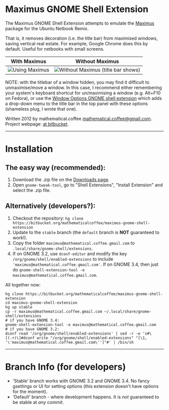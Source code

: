 # Maximus GNOME Shell Extension

The Maximus GNOME Shell Extension attempts to emulate the [Maximus](https://launchpad.net/maximus) package for the Ubuntu Netbook Remix.

That is, it removes decoration (i.e. the title bar) from maximised windows, saving vertical real estate. For example, Google Chrome does this by default.
Useful for netbooks with small screens.

| With Maximus  | Without Maximus |
|:-----:|:-----:|
| ![Using Maximus](http://cdn.bitbucket.org/mathematicalcoffee/maximus-gnome-shell-extension/downloads/maximus.png) | ![Without Maximus (title bar shows)](http://cdn.bitbucket.org/mathematicalcoffee/maximus-gnome-shell-extension/downloads/no-maximus.png) |

NOTE: with the titlebar of a window hidden, you may find it difficult to unmaximise/move a window.
In this case, I recommend either remembering your system's keyboard shortcut for un/maximising a window (e.g. Alt+F10 on Fedora), or use the [Window Options GNOME shell extension](https://bitbucket.org/mathematicalcoffee/window-options-gnome-shell-extension) which adds a drop-down menu to the title bar in the top panel with these options (shameless plug, I wrote that one).

Written 2012 by mathematical.coffee [mathematical.coffee@gmail.com](mailto:mathematical.coffee@gmail.com?subject=maximus%20question).   
Project webpage: [at  bitbucket](https://bitbucket.org/mathematicalcoffee/maximus-gnome-shell-extension).

---

# Installation

## The easy way (recommended):

1. Download the .zip file on the [Downloads page](https://bitbucket.org/mathematicalcoffee/maximus-gnome-shell-extension/downloads).
2. Open `gnome-tweak-tool`, go to "Shell Extensions", "Install Extension" and select the .zip file.

## Alternatively (developers?):

1. Checkout the repository: `hg clone https://bitbucket.org/mathematicalcoffee/maximus-gnome-shell-extension`
2. Update to the `stable` branch (the `default` branch is **NOT** guaranteed to work!).
3. Copy the folder `maximus@mathematical.coffee.gmail.com` to `.local/share/gnome-shell/extensions`.
4. If on GNOME 3.2, use `dconf-editor` and modify the key `/org/gnome/shell/enabled-extensions` to include `'maximus@mathematical.coffee.gmail.com'`. 
If on GNOME 3.4, then just do `gnome-shell-extension-tool -e maximus@mathematical.coffee.gmail.com`.

All together now:

    hg clone https://bitbucket.org/mathematicalcoffee/maximus-gnome-shell-extension
    cd maximus-gnome-shell-extension
    hg up stable
    cp -r maximus@mathematical.coffee.gmail.com ~/.local/share/gnome-shell/extensions
    # if you have GNOME 3.4:
    gnome-shell-extension-tool -e maximus@mathematical.coffee.gmail.com
    # if you have GNOME 3.2:
    dconf read '/org/gnome/shell/enabled-extensions' | sed -r -e 's#\[(.+)\]#dconf write "/org/gnome/shell/enabled-extensions" "[\1, '\'maximus@mathematical.coffee.gmail.com\'']"#' | /bin/sh

---

# Branch Info (for developers)

* 'Stable' branch works with GNOME 3.2 and GNOME 3.4. No fancy gsettings or UI for setting options (this extension doesn't have options for the moment).
* 'Default' branch - where development happens. It is *not* guaranteed to be stable at *any* commit.
